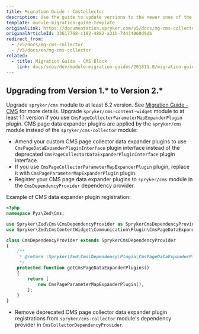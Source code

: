 ```yaml
---
title: Migration Guide - CmsCollector
description: Use the guide to update versions to the newer ones of the CMS Collector module.
template: module-migration-guide-template
originalLink: https://documentation.spryker.com/v5/docs/mg-cms-collector
originalArticleId: 33617768-c182-4882-a31b-74434069d9db
redirect_from:
  - /v5/docs/mg-cms-collector
  - /v5/docs/en/mg-cms-collector
related:
  - title: Migration Guide - CMS Block
    link: docs/scos/dev/module-migration-guides/201811.0/migration-guide-cmsblock.html
---
```


## Upgrading from Version 1.* to Version 2.*
Upgrade `spryker/cms` module to at least 6.2 version. See [Migration Guide - CMS](/docs/scos/dev/module-migration-guides/{{page.version}}/migration-guide-cms.html) for more details.
Upgrade `spryker/cms-content-widget` module to at least 1.1 version if you use `CmsPageCollectorParameterMapExpanderPlugin` plugin.
CMS page data expander plugins are applied by the `spryker/cms` module instead of the `spryker/cms-collector` module:

* Amend your custom CMS page collector data expander plugins to use `CmsPageDataExpanderPluginInterface` plugin interface instead of the deprecated `CmsPageCollectorDataExpanderPluginInterface` plugin interface.
* If you use `CmsPageCollectorParameterMapExpanderPlugin` plugin, replace it with `CmsPageParameterMapExpanderPlugin` plugin.
* Register your CMS page data expander plugins to `spryker/cms` module in the `CmsDependencyProvider` dependency provider.

Example of CMS data expander plugin registration:

```php
<?php
namespace Pyz\Zed\Cms;

use Spryker\Zed\Cms\CmsDependencyProvider as SprykerCmsDependencyProvider;
use Spryker\Zed\CmsContentWidget\Communication\Plugin\CmsPageDataExpander\CmsPageParameterMapExpanderPlugin;

class CmsDependencyProvider extends SprykerCmsDependencyProvider
{
    /**
     * @return \Spryker\Zed\Cms\Dependency\Plugin\CmsPageDataExpanderPluginInterface[]
     */
    protected function getCmsPageDataExpanderPlugins()
    {
        return [
            new CmsPageParameterMapExpanderPlugin(),
        ];
    }
}
```

* Remove deprecated CMS page collector data expander plugin registrations from `spryker/cms-collector` module's dependency provider in `CmsCollectorDependencyProvider`.

<!-- Last review date: Sep. 22, 2017- by Karoly Gerner  -->
